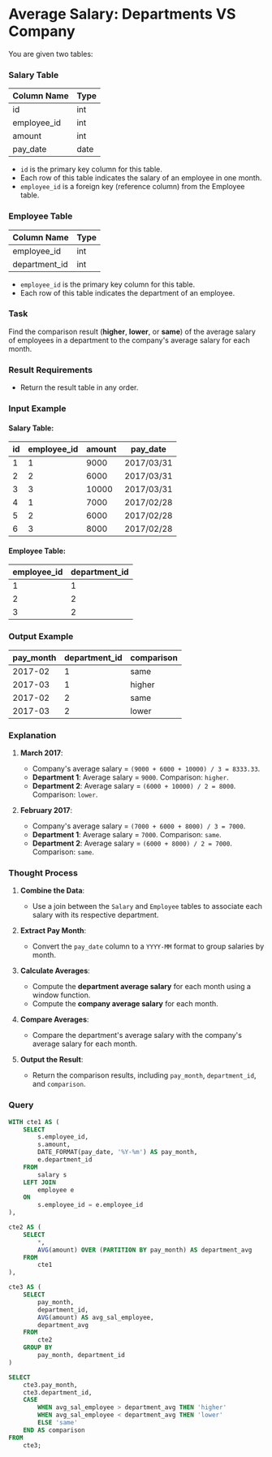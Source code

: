 # Average Salary: Departments VS Company

You are given two tables:

### Salary Table
| Column Name | Type |
|-------------|------|
| id          | int  |
| employee_id | int  |
| amount      | int  |
| pay_date    | date |

- `id` is the primary key column for this table.
- Each row of this table indicates the salary of an employee in one month.
- `employee_id` is a foreign key (reference column) from the Employee table.

### Employee Table
| Column Name   | Type |
|---------------|------|
| employee_id   | int  |
| department_id | int  |

- `employee_id` is the primary key column for this table.
- Each row of this table indicates the department of an employee.

### Task
Find the comparison result (**higher**, **lower**, or **same**) of the average salary of employees in a department to the company's average salary for each month.

### Result Requirements
- Return the result table in any order.

### Input Example
#### Salary Table:
| id | employee_id | amount | pay_date   |
|----|-------------|--------|------------|
| 1  | 1           | 9000   | 2017/03/31 |
| 2  | 2           | 6000   | 2017/03/31 |
| 3  | 3           | 10000  | 2017/03/31 |
| 4  | 1           | 7000   | 2017/02/28 |
| 5  | 2           | 6000   | 2017/02/28 |
| 6  | 3           | 8000   | 2017/02/28 |

#### Employee Table:
| employee_id | department_id |
|-------------|---------------|
| 1           | 1             |
| 2           | 2             |
| 3           | 2             |

### Output Example
| pay_month | department_id | comparison |
|-----------|---------------|------------|
| 2017-02   | 1             | same       |
| 2017-03   | 1             | higher     |
| 2017-02   | 2             | same       |
| 2017-03   | 2             | lower      |

### Explanation

1. **March 2017**:
   - Company's average salary = `(9000 + 6000 + 10000) / 3 = 8333.33`.
   - **Department 1**: Average salary = `9000`. Comparison: `higher`.
   - **Department 2**: Average salary = `(6000 + 10000) / 2 = 8000`. Comparison: `lower`.

2. **February 2017**:
   - Company's average salary = `(7000 + 6000 + 8000) / 3 = 7000`.
   - **Department 1**: Average salary = `7000`. Comparison: `same`.
   - **Department 2**: Average salary = `(6000 + 8000) / 2 = 7000`. Comparison: `same`.

### Thought Process

1. **Combine the Data**:
   - Use a join between the `Salary` and `Employee` tables to associate each salary with its respective department.

2. **Extract Pay Month**:
   - Convert the `pay_date` column to a `YYYY-MM` format to group salaries by month.

3. **Calculate Averages**:
   - Compute the **department average salary** for each month using a window function.
   - Compute the **company average salary** for each month.

4. **Compare Averages**:
   - Compare the department's average salary with the company's average salary for each month.

5. **Output the Result**:
   - Return the comparison results, including `pay_month`, `department_id`, and `comparison`.

### Query
```sql
WITH cte1 AS (
    SELECT 
        s.employee_id,
        s.amount,
        DATE_FORMAT(pay_date, '%Y-%m') AS pay_month,
        e.department_id
    FROM 
        salary s
    LEFT JOIN 
        employee e
    ON 
        s.employee_id = e.employee_id
),

cte2 AS (
    SELECT 
        *, 
        AVG(amount) OVER (PARTITION BY pay_month) AS department_avg
    FROM 
        cte1
),

cte3 AS (
    SELECT 
        pay_month,
        department_id,
        AVG(amount) AS avg_sal_employee,
        department_avg
    FROM 
        cte2
    GROUP BY 
        pay_month, department_id
)

SELECT 
    cte3.pay_month,
    cte3.department_id,
    CASE 
        WHEN avg_sal_employee > department_avg THEN 'higher'
        WHEN avg_sal_employee < department_avg THEN 'lower'
        ELSE 'same'
    END AS comparison
FROM 
    cte3;

